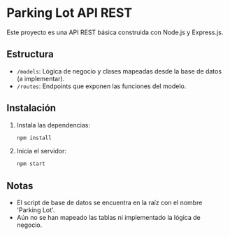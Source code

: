 # Parking Lot API REST

Este proyecto es una API REST básica construida con Node.js y Express.js.

## Estructura
- `/models`: Lógica de negocio y clases mapeadas desde la base de datos (a implementar).
- `/routes`: Endpoints que exponen las funciones del modelo.

## Instalación
1. Instala las dependencias:
   ```sh
   npm install
   ```
2. Inicia el servidor:
   ```sh
   npm start
   ```

## Notas
- El script de base de datos se encuentra en la raíz con el nombre 'Parking Lot'.
- Aún no se han mapeado las tablas ni implementado la lógica de negocio.
